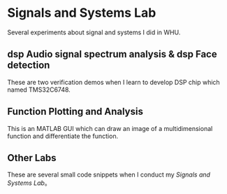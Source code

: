 # Signals and Systems Lab
Several experiments about signal and systems I did in WHU.

## dsp Audio signal spectrum analysis & dsp Face detection
These are two verification demos when I learn to develop DSP chip which named TMS32C6748.

## Function Plotting and Analysis
This is an MATLAB GUI which can draw an image of a multidimensional function and differentiate the function.

## Other Labs
These are several small code snippets when I conduct my *Signals and Systems Lab*。